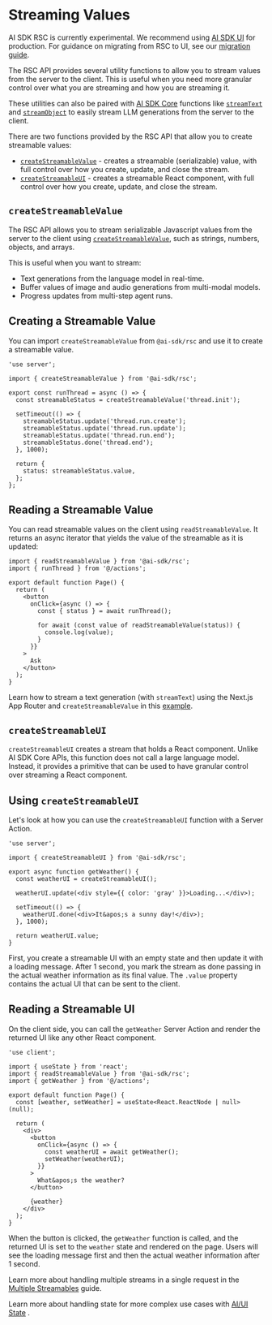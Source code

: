 # Streaming Values

AI SDK RSC is currently experimental. We recommend using [AI SDK
UI](../ai-sdk-ui/overview.md) for production. For guidance on migrating from
RSC to UI, see our [migration guide](migrating-to-ui.md).

The RSC API provides several utility functions to allow you to stream values from the server to the client. This is useful when you need more granular control over what you are streaming and how you are streaming it.

These utilities can also be paired with [AI SDK Core](../ai-sdk-core-folder-description.md)
functions like [`streamText`](../reference/ai-sdk-core/stream-text.md) and
[`streamObject`](../reference/ai-sdk-core/stream-object.md) to easily stream
LLM generations from the server to the client.

There are two functions provided by the RSC API that allow you to create streamable values:

- [`createStreamableValue`](../reference/ai-sdk-rsc/create-streamable-value.md) - creates a streamable (serializable) value, with full control over how you create, update, and close the stream.
- [`createStreamableUI`](../reference/ai-sdk-rsc/create-streamable-ui.md) - creates a streamable React component, with full control over how you create, update, and close the stream.

## `createStreamableValue`

The RSC API allows you to stream serializable Javascript values from the server to the client using [`createStreamableValue`](../reference/ai-sdk-rsc/create-streamable-value.md), such as strings, numbers, objects, and arrays.

This is useful when you want to stream:

- Text generations from the language model in real-time.
- Buffer values of image and audio generations from multi-modal models.
- Progress updates from multi-step agent runs.

## Creating a Streamable Value

You can import `createStreamableValue` from `@ai-sdk/rsc` and use it to create a streamable value.

```tsx
'use server';

import { createStreamableValue } from '@ai-sdk/rsc';

export const runThread = async () => {
  const streamableStatus = createStreamableValue('thread.init');

  setTimeout(() => {
    streamableStatus.update('thread.run.create');
    streamableStatus.update('thread.run.update');
    streamableStatus.update('thread.run.end');
    streamableStatus.done('thread.end');
  }, 1000);

  return {
    status: streamableStatus.value,
  };
};
```

## Reading a Streamable Value

You can read streamable values on the client using `readStreamableValue`. It returns an async iterator that yields the value of the streamable as it is updated:

```tsx
import { readStreamableValue } from '@ai-sdk/rsc';
import { runThread } from '@/actions';

export default function Page() {
  return (
    <button
      onClick={async () => {
        const { status } = await runThread();

        for await (const value of readStreamableValue(status)) {
          console.log(value);
        }
      }}
    >
      Ask
    </button>
  );
}
```

Learn how to stream a text generation (with `streamText`) using the Next.js App Router and `createStreamableValue` in this [example](/examples/next-app/basics/streaming-text-generation).

## `createStreamableUI`

`createStreamableUI` creates a stream that holds a React component. Unlike AI SDK Core APIs, this function does not call a large language model. Instead, it provides a primitive that can be used to have granular control over streaming a React component.

## Using `createStreamableUI`

Let's look at how you can use the `createStreamableUI` function with a Server Action.

```tsx
'use server';

import { createStreamableUI } from '@ai-sdk/rsc';

export async function getWeather() {
  const weatherUI = createStreamableUI();

  weatherUI.update(<div style={{ color: 'gray' }}>Loading...</div>);

  setTimeout(() => {
    weatherUI.done(<div>It&apos;s a sunny day!</div>);
  }, 1000);

  return weatherUI.value;
}
```

First, you create a streamable UI with an empty state and then update it with a loading message. After 1 second, you mark the stream as done passing in the actual weather information as its final value. The `.value` property contains the actual UI that can be sent to the client.

## Reading a Streamable UI

On the client side, you can call the `getWeather` Server Action and render the returned UI like any other React component.

```tsx
'use client';

import { useState } from 'react';
import { readStreamableValue } from '@ai-sdk/rsc';
import { getWeather } from '@/actions';

export default function Page() {
  const [weather, setWeather] = useState<React.ReactNode | null>(null);

  return (
    <div>
      <button
        onClick={async () => {
          const weatherUI = await getWeather();
          setWeather(weatherUI);
        }}
      >
        What&apos;s the weather?
      </button>

      {weather}
    </div>
  );
}
```

When the button is clicked, the `getWeather` function is called, and the returned UI is set to the `weather` state and rendered on the page. Users will see the loading message first and then the actual weather information after 1 second.

Learn more about handling multiple streams in a single request in the [Multiple Streamables](../advanced/multiple-streamables.md) guide.

Learn more about handling state for more complex use cases with  [AI/UI State](generative-ui-state.md) .

